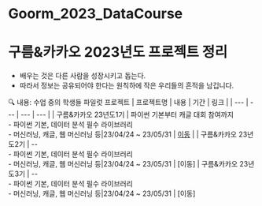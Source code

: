 # Goorm_2023_DataCourse
 
# 구름&카카오 2023년도 프로젝트 정리

* 배우는 것은 다른 사람을 성장시키고 돕는다. 
* 따라서 정보는 공유되어야 한다는 원칙하에 작은 우리들의 흔적을 남깁니다.


🔍 내용: 수업 중의 학생들 파일럿 프로젝트
| 프로젝트명 | 내용 | 기간 | 링크 |
| --- | --- | --- | --- |
| 구름&카카오 23년도1기 | 파이썬 기본부터 캐글 대회 참여까지<br>  - 파이썬 기본, 데이터 분석 필수 라이브러리<br>  - 머신러닝, 캐글, 웹 머신러닝 등|23/04/24 ~ 23/05/31 | [이동](https://github.com/LDJWJ/Goorm_2023_DataCourse/tree/main/Goorm_01_01_Project_First) |
| 구름&카카오 23년도2기 | --<br>  - 파이썬 기본, 데이터 분석 필수 라이브러리<br>  - 머신러닝, 캐글, 웹 머신러닝 등|23/04/24 ~ 23/05/31 | [이동]
| 구름&카카오 23년도3기 | --<br>  - 파이썬 기본, 데이터 분석 필수 라이브러리<br>  - 머신러닝, 캐글, 웹 머신러닝 등|23/04/24 ~ 23/05/31 | [이동]
